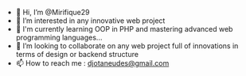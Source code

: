 - 👋 Hi, I’m @Mirifique29
- 👀 I’m interested in any innovative web project
- 🌱 I'm currently learning OOP in PHP and mastering advanced web programming languages...
- 💞️ I’m looking to collaborate on any web project full of innovations in terms of design or backend structure
- 📫 How to reach me : djotaneudes@gmail.com

<!---
Mirifique29/Mirifique29 is a ✨ special ✨ repository because its `README.md` (this file) appears on your GitHub profile.
You can click the Preview link to take a look at your changes.
--->
